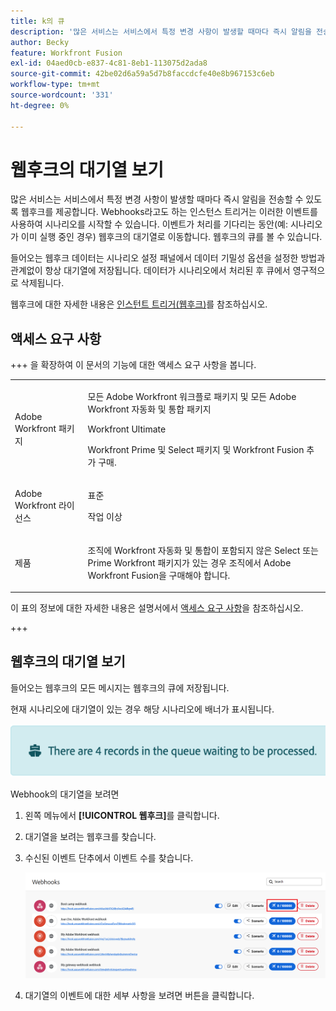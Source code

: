 ```yaml
---
title: k의 큐
description: '많은 서비스는 서비스에서 특정 변경 사항이 발생할 때마다 즉시 알림을 전송할 수 있도록 웹후크를 제공합니다. Webhooks라고도 하는 인스턴스 트리거는 이러한 이벤트를 사용하여 시나리오를 시작할 수 있습니다. 이벤트가 처리를 기다리는 동안(예: 시나리오가 이미 실행 중인 경우) 웹후크의 대기열로 이동합니다. 웹후크의 큐를 볼 수 있습니다.'
author: Becky
feature: Workfront Fusion
exl-id: 04aed0cb-e837-4c81-8eb1-113075d2ada8
source-git-commit: 42be02d6a59a5d7b8faccdcfe40e8b967153c6eb
workflow-type: tm+mt
source-wordcount: '331'
ht-degree: 0%

---
```


# 웹후크의 대기열 보기

많은 서비스는 서비스에서 특정 변경 사항이 발생할 때마다 즉시 알림을 전송할 수 있도록 웹후크를 제공합니다. Webhooks라고도 하는 인스턴스 트리거는 이러한 이벤트를 사용하여 시나리오를 시작할 수 있습니다. 이벤트가 처리를 기다리는 동안(예: 시나리오가 이미 실행 중인 경우) 웹후크의 대기열로 이동합니다. 웹후크의 큐를 볼 수 있습니다.

들어오는 웹후크 데이터는 시나리오 설정 패널에서 데이터 기밀성 옵션을 설정한 방법과 관계없이 항상 대기열에 저장됩니다. 데이터가 시나리오에서 처리된 후 큐에서 영구적으로 삭제됩니다.

웹후크에 대한 자세한 내용은 [인스턴트 트리거(웹후크)](/help/workfront-fusion/references/modules/webhooks-reference.md)를 참조하십시오.

## 액세스 요구 사항

+++ 을 확장하여 이 문서의 기능에 대한 액세스 요구 사항을 봅니다.

<table style="table-layout:auto">
 <col> 
 <col> 
 <tbody> 
  <tr> 
   <td role="rowheader">Adobe Workfront 패키지</td> 
   <td> <p>모든 Adobe Workfront 워크플로 패키지 및 모든 Adobe Workfront 자동화 및 통합 패키지</p><p>Workfront Ultimate</p><p>Workfront Prime 및 Select 패키지 및 Workfront Fusion 추가 구매.</p> </td> 
  </tr> 
  <tr data-mc-conditions=""> 
   <td role="rowheader">Adobe Workfront 라이선스</td> 
   <td> <p>표준</p><p>작업 이상</p> </td> 
  </tr> 
  <tr> 
   <td role="rowheader">제품</td> 
   <td>
   <p>조직에 Workfront 자동화 및 통합이 포함되지 않은 Select 또는 Prime Workfront 패키지가 있는 경우 조직에서 Adobe Workfront Fusion을 구매해야 합니다.</li></ul>
   </td> 
  </tr>
 </tbody> 
</table>

이 표의 정보에 대한 자세한 내용은 설명서에서 [액세스 요구 사항](/help/workfront-fusion/references/licenses-and-roles/access-level-requirements-in-documentation.md)을 참조하십시오.

+++

## 웹후크의 대기열 보기

들어오는 웹후크의 모든 메시지는 웹후크의 큐에 저장됩니다.

현재 시나리오에 대기열이 있는 경우 해당 시나리오에 배너가 표시됩니다.

![큐 배너](assets/queue-banner.png)

Webhook의 대기열을 보려면

1. 왼쪽 메뉴에서 **[!UICONTROL 웹후크]**&#x200B;를 클릭합니다.
1. 대기열을 보려는 웹후크를 찾습니다.
1. 수신된 이벤트 단추에서 이벤트 수를 찾습니다.

   ![Webhook 큐](assets/webhook-queue.png)

1. 대기열의 이벤트에 대한 세부 사항을 보려면 버튼을 클릭합니다.
